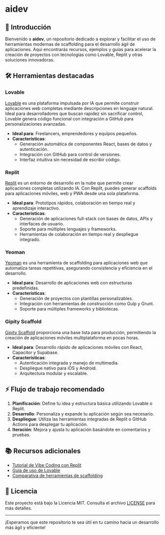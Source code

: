 # aidev

## 🚀 Introducción

Bienvenido a **aidev**, un repositorio dedicado a explorar y facilitar el uso de herramientas modernas de scaffolding para el desarrollo ágil de aplicaciones. Aquí encontrarás recursos, ejemplos y guías para acelerar la creación de proyectos con tecnologías como Lovable, Replit y otras soluciones innovadoras.

## 🛠️ Herramientas destacadas

### **Lovable**

[Lovable](https://lovable.dev/) es una plataforma impulsada por IA que permite construir aplicaciones web completas mediante descripciones en lenguaje natural. Ideal para desarrolladores que buscan rapidez sin sacrificar control, Lovable genera código funcional con integración a GitHub para personalizaciones avanzadas.

- **Ideal para**: Freelancers, emprendedores y equipos pequeños.
- **Características**:
  - Generación automática de componentes React, bases de datos y autenticación.
  - Integración con GitHub para control de versiones.
  - Interfaz intuitiva sin necesidad de escribir código.

### **Replit**

[Replit](https://replit.com/) es un entorno de desarrollo en la nube que permite crear aplicaciones completas utilizando IA. Con Replit, puedes generar scaffolds para aplicaciones móviles, web y PWA desde una sola plataforma.

- **Ideal para**: Prototipos rápidos, colaboración en tiempo real y aprendizaje interactivo.
- **Características**:
  - Generación de aplicaciones full-stack con bases de datos, APIs y interfaces de usuario.
  - Soporte para múltiples lenguajes y frameworks.
  - Herramientas de colaboración en tiempo real y despliegue integrado.

### **Yeoman**

[Yeoman](https://yeoman.io/) es una herramienta de scaffolding para aplicaciones web que automatiza tareas repetitivas, asegurando consistencia y eficiencia en el desarrollo.

- **Ideal para**: Desarrollo de aplicaciones web con estructuras predefinidas.
- **Características**:
  - Generación de proyectos con plantillas personalizables.
  - Integración con herramientas de construcción como Gulp y Grunt.
  - Soporte para múltiples frameworks y bibliotecas.

### **Gipity Scaffold**

[Gipity Scaffold](https://github.com/gipity/gipity-scaffold) proporciona una base lista para producción, permitiendo la creación de aplicaciones móviles multiplataforma en pocas horas.

- **Ideal para**: Desarrollo rápido de aplicaciones móviles con React, Capacitor y Supabase.
- **Características**:
  - Autenticación integrada y manejo de multimedia.
  - Despliegue nativo para iOS y Android.
  - Arquitectura modular y escalable.

## ⚡ Flujo de trabajo recomendado

1. **Planificación**: Define tu idea y estructura básica utilizando Lovable o Replit.
2. **Desarrollo**: Personaliza y expande tu aplicación según sea necesario.
3. **Despliegue**: Utiliza las herramientas integradas de Replit o GitHub Actions para desplegar tu aplicación.
4. **Iteración**: Mejora y ajusta tu aplicación basándote en comentarios y pruebas.

## 📚 Recursos adicionales

- [Tutorial de Vibe Coding con Replit](https://docs.replit.com/tutorials/vibe-coding-101)
- [Guía de uso de Lovable](https://itsbetterwithai.com/i/how-to-use-lovable/)
- [Comparativa de herramientas de scaffolding](https://www.resourcely.io/post/12-scaffolding-tools)

## 📄 Licencia

Este proyecto está bajo la Licencia MIT. Consulta el archivo [LICENSE](LICENSE) para más detalles.

---

¡Esperamos que este repositorio te sea útil en tu camino hacia un desarrollo más ágil y eficiente!

